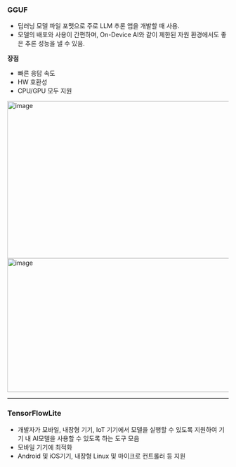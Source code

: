 ### GGUF
- 딥러닝 모델 파일 포맷으로 주로 LLM 추론 앱을 개발할 때 사용.
- 모델의 배포와 사용이 간편하며, On-Device AI와 같이 제한된 자원 환경에서도 좋은 추론 성능을 낼 수 있음.

**장점** 
- 빠른 응답 속도
- HW 호환성
- CPU/GPU 모두 지원 

<img width="778" height="358" alt="image" src="https://github.com/user-attachments/assets/f76389cf-2fbb-4fb8-8463-5a669d65d2a5" />



<img width="708" height="305" alt="image" src="https://github.com/user-attachments/assets/8a014b3b-bb2a-4f88-a240-10a4f54ac827" />


---
### TensorFlowLite
- 개발자가 모바일, 내장형 기기, IoT 기기에서 모델을 실행할 수 있도록 지원하여 기기 내 AI모델을 사용할 수 있도록 하는 도구 모음
- 모바일 기기에 최적화
- Android 및 iOS기기, 내장형 Linux 및 마이크로 컨트롤러 등 지원
